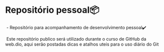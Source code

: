 # Repositório pessoal:package:
​	- Repositório para acompanhamento de desenvolvimento pessoal:heavy_check_mark:

​		Este repositório publico será utilizado durante o curso de GitHub da web.dio, aqui serão 		postadas dicas e atalhos uteis para o uso diário do Git

